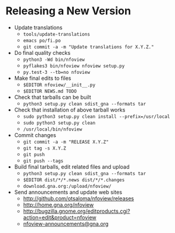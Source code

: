 Releasing a New Version
=======================

 * Update translations
   - `tools/update-translations`
   - `emacs po/fi.po`
   - `git commit -a -m "Update translations for X.Y.Z."`
 * Do final quality checks
   - `python3 -Wd bin/nfoview`
   - `pyflakes3 bin/nfoview nfoview setup.py`
   - `py.test-3 --tb=no nfoview`
 * Make final edits to files
   - `$EDITOR nfoview/__init__.py`
   - `$EDITOR NEWS.md TODO`
 * Check that tarballs can be built
   - `python3 setup.py clean sdist_gna --formats tar`
 * Check that installation of above tarball works
   - `sudo python3 setup.py clean install --prefix=/usr/local`
   - `sudo python3 setup.py clean`
   - `/usr/local/bin/nfoview`
 * Commit changes
   - `git commit -a -m "RELEASE X.Y.Z"`
   - `git tag -s X.Y.Z`
   - `git push`
   - `git push --tags`
 * Build final tarballs, edit related files and upload
   - `python3 setup.py clean sdist_gna --formats tar`
   - `$EDITOR dist/*/*.news dist/*/*.changes`
   - `download.gna.org:/upload/nfoview/`
 * Send announcements and update web sites
   - http://github.com/otsaloma/nfoview/releases
   - http://home.gna.org/nfoview
   - http://bugzilla.gnome.org/editproducts.cgi?action=edit&product=nfoview
   - nfoview-announcements@gna.org

